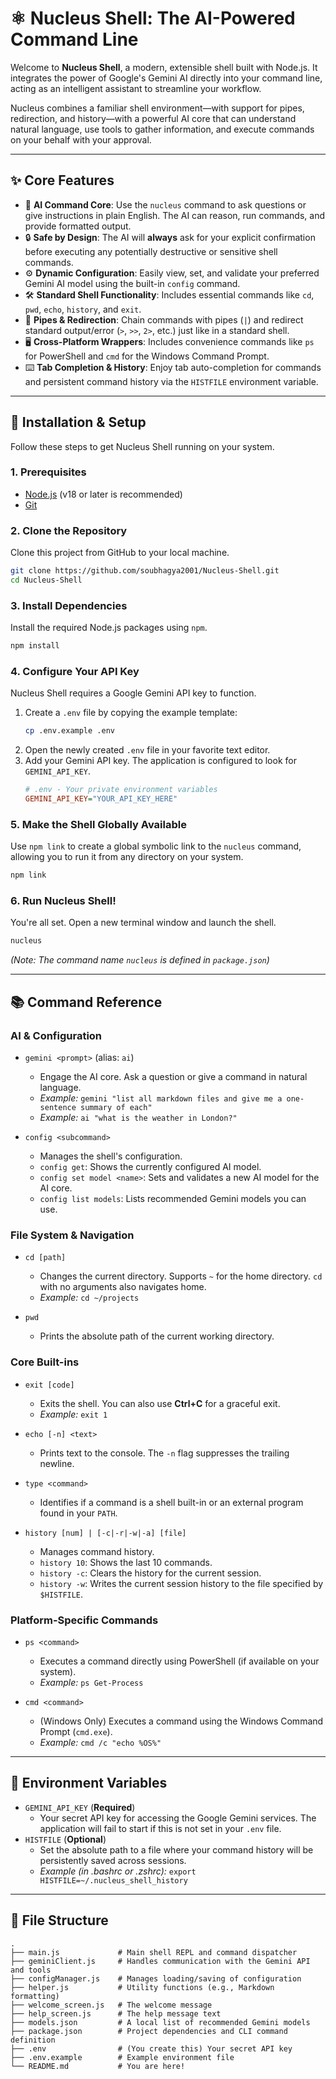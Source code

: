 # ⚛️ Nucleus Shell: The AI-Powered Command Line


Welcome to **Nucleus Shell**, a modern, extensible shell built with Node.js. It integrates the power of Google's Gemini AI directly into your command line, acting as an intelligent assistant to streamline your workflow.

Nucleus combines a familiar shell environment—with support for pipes, redirection, and history—with a powerful AI core that can understand natural language, use tools to gather information, and execute commands on your behalf with your approval.

---

## ✨ Core Features

-   🧠 **AI Command Core**: Use the `nucleus` command to ask questions or give instructions in plain English. The AI can reason, run commands, and provide formatted output.
-   🔒 **Safe by Design**: The AI will **always** ask for your explicit confirmation before executing any potentially destructive or sensitive shell commands.
-   ⚙️ **Dynamic Configuration**: Easily view, set, and validate your preferred Gemini AI model using the built-in `config` command.
-   🛠️ **Standard Shell Functionality**: Includes essential commands like `cd`, `pwd`, `echo`, `history`, and `exit`.
-   🔄 **Pipes & Redirection**: Chain commands with pipes (`|`) and redirect standard output/error (`>`, `>>`, `2>`, etc.) just like in a standard shell.
-   🖥️ **Cross-Platform Wrappers**: Includes convenience commands like `ps` for PowerShell and `cmd` for the Windows Command Prompt.
-   ⌨️ **Tab Completion & History**: Enjoy tab auto-completion for commands and persistent command history via the `HISTFILE` environment variable.

---

## 🚀 Installation & Setup

Follow these steps to get Nucleus Shell running on your system.

### 1. Prerequisites

-   [Node.js](https://nodejs.org) (v18 or later is recommended)
-   [Git](https://git-scm.com/)

### 2. Clone the Repository

Clone this project from GitHub to your local machine.

```bash
git clone https://github.com/soubhagya2001/Nucleus-Shell.git
cd Nucleus-Shell
```

### 3. Install Dependencies

Install the required Node.js packages using `npm`.

```bash
npm install
```

### 4. Configure Your API Key

Nucleus Shell requires a Google Gemini API key to function.

1.  Create a `.env` file by copying the example template:
    ```bash
    cp .env.example .env
    ```
2.  Open the newly created `.env` file in your favorite text editor.
3.  Add your Gemini API key. The application is configured to look for `GEMINI_API_KEY`.
    ```ini
    # .env - Your private environment variables
    GEMINI_API_KEY="YOUR_API_KEY_HERE"
    ```

### 5. Make the Shell Globally Available

Use `npm link` to create a global symbolic link to the `nucleus` command, allowing you to run it from any directory on your system.

```bash
npm link
```

### 6. Run Nucleus Shell!

You're all set. Open a new terminal window and launch the shell.

```bash
nucleus
```
*(Note: The command name `nucleus` is defined in `package.json`)*

---

## 📚 Command Reference

### AI & Configuration

-   `gemini <prompt>` (alias: `ai`)
    -   Engage the AI core. Ask a question or give a command in natural language.
    -   *Example:* `gemini "list all markdown files and give me a one-sentence summary of each"`
    -   *Example:* `ai "what is the weather in London?"`

-   `config <subcommand>`
    -   Manages the shell's configuration.
    -   `config get`: Shows the currently configured AI model.
    -   `config set model <name>`: Sets and validates a new AI model for the AI core.
    -   `config list models`: Lists recommended Gemini models you can use.

### File System & Navigation

-   `cd [path]`
    -   Changes the current directory. Supports `~` for the home directory. `cd` with no arguments also navigates home.
    -   *Example:* `cd ~/projects`

-   `pwd`
    -   Prints the absolute path of the current working directory.

### Core Built-ins

-   `exit [code]`
    -   Exits the shell. You can also use **Ctrl+C** for a graceful exit.
    -   *Example:* `exit 1`

-   `echo [-n] <text>`
    -   Prints text to the console. The `-n` flag suppresses the trailing newline.

-   `type <command>`
    -   Identifies if a command is a shell built-in or an external program found in your `PATH`.

-   `history [num] | [-c|-r|-w|-a] [file]`
    -   Manages command history.
    -   `history 10`: Shows the last 10 commands.
    -   `history -c`: Clears the history for the current session.
    -   `history -w`: Writes the current session history to the file specified by `$HISTFILE`.

### Platform-Specific Commands

-   `ps <command>`
    -   Executes a command directly using PowerShell (if available on your system).
    -   *Example:* `ps Get-Process`

-   `cmd <command>`
    -   (Windows Only) Executes a command using the Windows Command Prompt (`cmd.exe`).
    -   *Example:* `cmd /c "echo %OS%"`

---

## 🌿 Environment Variables

-   `GEMINI_API_KEY` (**Required**)
    -   Your secret API key for accessing the Google Gemini services. The application will fail to start if this is not set in your `.env` file.
-   `HISTFILE` (**Optional**)
    -   Set the absolute path to a file where your command history will be persistently saved across sessions.
    -   *Example (in .bashrc or .zshrc):* `export HISTFILE=~/.nucleus_shell_history`

---

## 📁 File Structure

```text
.
├── main.js             # Main shell REPL and command dispatcher
├── geminiClient.js     # Handles communication with the Gemini API and tools
├── configManager.js    # Manages loading/saving of configuration
├── helper.js           # Utility functions (e.g., Markdown formatting)
├── welcome_screen.js   # The welcome message
├── help_screen.js      # The help message text
├── models.json         # A local list of recommended Gemini models
├── package.json        # Project dependencies and CLI command definition
├── .env                # (You create this) Your secret API key
├── .env.example        # Example environment file
└── README.md           # You are here!
```

